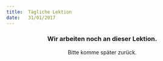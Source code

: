 ```yaml
---
title:  Tägliche Lektion
date:   31/01/2017
---
```


### <center>Wir arbeiten noch an dieser Lektion.</center>
<center>Bitte komme später zurück.</center>